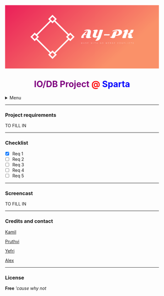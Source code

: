 

<h1 align="center"><img src="src/main/resources/images/cover.png" alt="logo" align="center"><br></br><span style="color:purple">IO/DB Project</span> <span style="color:red">@</span><span style="color:blue"> Sparta</span></h1>



<details>
  <summary>Menu</summary>
  <h5>
    <a href="#Project requirements">Project requirements</a> •
  </h5>
  <h5>
    <a href="#Checklist">Checklist requirements implemented</a> •
  </h5>
  <h5>
  	<a href="#Screencast">Screencast of the app running</a> •  
  </h5>
	<h5>
  	<a href="#Credits and contact">Credits</a> •  
  </h5>
  <h5>
  	<a href="#License">License</a>   
  </h5>
</details>




---

### Project requirements



TO FILL IN

----

### Checklist

- [x] Req 1
- [ ] Req 2
- [ ] Req 3
- [ ] Req 4
- [ ] Req 5

----

### Screencast



TO FILL IN

---

### Credits and contact

[Kamil](https://github.com/rwenmax)

[Pruthvi](https://github.com/pruthvi-lalji)

[Yefri](https://github.com/grimz5129)

[Alex](https://github.com/alexsusanu)

----



### License

**Free** *'cause why not*













